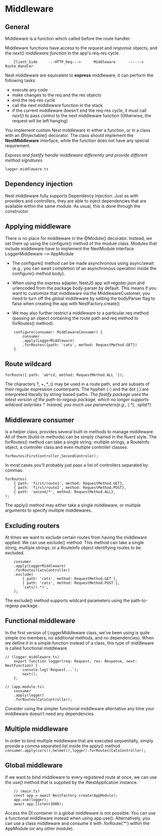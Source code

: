 # Middleware

## General

Middleware is a function which called before the route handler.

Middleware functions have access to the *request* and *response* objects, and the *next() middleware function* in the app's req-res cycle.
    
        Client_Side     ---HTTP_Req--->      Middleware      ------>      Route_Handler


Nest middleware are equivalent to **express** middleware, it can perform the following tasks:
- execute any code
- make changes to the req and the res objects
- end the req-res cycle
- call the next middleware function in the stack
- if the current middleware doesn't end the req-res cycle, it must call *next()* to pass control to the next middleware function (Otherwise, the request will be left hanging)

You implement custom Nest middleware in either a function, or in a class with an @Injectable() decorator. The class should implement the **NestMiddleware** interface, while the function does not have any special requirement.
    
*Express and fastify handle middleware differently and provide different method signatures*

    logger.middleware.ts

## Dependency injection

Nest middleware fully supports Dependency Injection. Just as with providers and controllers, they are able to inject dependencies that are available within the same module. As usual, this is done through the constructor.

## Applying middleware

There is no place for middleware in the @Module() decorator. Instead, we set them up using the configure() method of the module class. Modules that include middleware have to implement the NestModule interface.
        LoggerMiddleware --> AppModule

- The configure() method can be made asynchronous using async/await
(e.g., you can await completion of an asynchronous operation inside the configure() method body).

- When using the express adapter, NestJS app will register json and urlencoded from the package body-parser by default.
This means if you want to customize that middleware via the MiddlewareCustomer, you need to turn off the global middleware by setting the bodyParser flag to false when creating the app with NestFactory.create()

- We may also further restrict a middleware to a particular req method (passing an object containing the route path and req method to forRoutes() method):
```TS
    configure(consumer: MiddlewareConsumer) {
        consumer
        .apply(LoggerMiddleware)
        .forRoutes({path: 'cats', method: RequestMethod.GET})
    }
```

## Route wildcard

```TS
forRoute({ path: 'ab*cd, method: RequestMethod.ALL '});
```
The characters ?, +, *, () may be used in a route path, and are subsets of their regular expression counterparts.
The hyphen (-) and the dot (.) are interpreted literally by string-based paths.
*The fastify package uses the latest version of the path-to-regexp package, which no longer supports wildcard asterisks \*. Instead, you much use parameters(e.g., (.\*), :splat\*)*

## Middleware consumer

is a helper class, provides several built-in methods to manage middleware. All of them (build-in methods) can be simply chained in the fluent style. The forRoutes() method can take a single string, multiple strings, a RouteInfo object, a controller class and even multiple controller classes.

`forRoutes(FirstController,SecondControler);`

In most cases you'll probably just pass a list of controllers separated by commas.

```TS
forRoutes(
    { path: 'first/route1', method: RequestMethod.GET},
    { path: 'first/route2', method: RequestMethod.POST},
    { path: 'second/*', method: RequestMethod.ALL},
);
```
The apply() method may either take a single middleware, or multiple arguments to specify multiple middlewares.

## Excluding routers

At times we want to exclude certain routes from having the middleware applied. We can use exclude() method.
This method can take a single string, multiple strings, or a RouteInfo object identifying routes to be excluded.
```TS
    consumer
    .apply(LoggerMiddleware)
    .forRoutes(CatsController)
    .exclude(
        { path: 'cats', method: RequestMethod.GET },
        { path: 'cats', method: RequestMethod.POST },
        'cats/(.*)',
    );
```
The exclude() method supports wildcard parameters using the path-to-regexp package.

## Functional middleware

In the first version of LoggerMiddleware class, we've been using is quite simple (no members, no additional methods, and no dependencies). When we define it in a simple function instead of a class, this type of middleware is called functional middleware.

```TS
// (logger.middleware.ts) 
    export function logger(req: Request, res: Response, next: NextFunction) {
        console.log(`Request...`);
        next();
    };

// (app.module.ts)
    consumer
    .apply(logger)
    .forRoutes(CatsController);
```

Consider using the simpler functional middleware alternative any time your middleware doesn't need any dependencies.

## Multiple middleware

In order to bind multiple middleware that are executed sequentially, simply provide a comma separated list inside the apply() method
`consumer.apply(cors(),helmet(),logger).forRoutes(CatsController);`

## Global middleware
If we want to bind middleware to every registered route at once, we can use the use() method that is supplied by the INestApplication instance.

```TS
    // (main.ts)
    const app = await NestFactory.create(AppModule);
    app.use(logger);
    await app.listen(3000);
```

Access the DI container in a global middleware is not possible. You can use a functional middleware instead when using app.use(). Alternatively, you can use a class middleware and consume it with .forRoute('*') within the AppModule (or any other module).